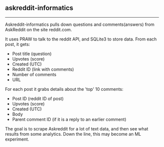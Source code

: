 ## askreddit-informatics

***

Askreddit-informatics pulls down questions and comments(answers) from AskReddit on the site reddit.com.

It uses PRAW to talk to the reddit API, and SQLite3 to store data.  From each post, it gets:
* Post title (question)
* Upvotes (score)
* Created (UTC)
* Reddit ID (link with comments)
* Number of comments
* URL

For each post it grabs details about the 'top' 10 comments:
* Post ID (reddit ID of post)
* Upvotes (score)
* Created (UTC)
* Body
* Parent comment ID (if it is a reply to an earlier comment)

The goal is to scrape Askreddit for a lot of text data, and then see what results from some analytics.  Down the line, this may become an ML experiment.
